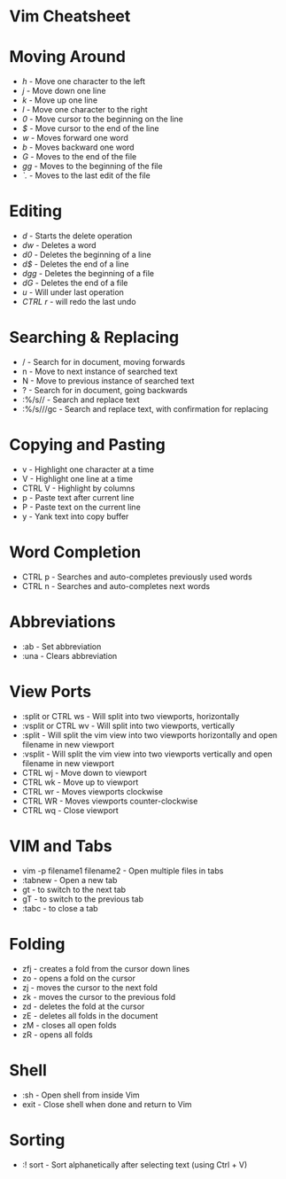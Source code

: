 # Vim Cheatsheet

# Moving Around
- *h* - Move one character to the left
- *j* - Move down one line
- *k* - Move up one line
- *l* - Move one character to the right
- *0* - Move cursor to the beginning on the line
- *$* - Move cursor to the end of the line
- *w* - Moves forward one word
- *b* - Moves backward one word
- *G* - Moves to the end of the file
- *gg* - Moves to the beginning of the file
- *`.* - Moves to the last edit of the file

# Editing
- *d* - Starts the delete operation
- *dw* - Deletes a word
- *d0* - Deletes the beginning of a line
- *d$* - Deletes the end of a line
- *dgg* - Deletes the beginning of a file
- *dG* - Deletes the end of a file
- *u* - Will under last operation
- *CTRL r* - will redo the last undo

# Searching & Replacing
- /<text> - Search for <text> in document, moving forwards
- n - Move to next instance of searched text
- N - Move to previous instance of searched text
- ?<text> - Search for <text> in document, going backwards
- :%/s/<text>/<replacementtext> - Search and replace text
- :%/s/<text>/<replacementtext>/gc - Search and replace text, with confirmation for replacing

# Copying and Pasting
- v - Highlight one character at a time
- V - Highlight one line at a time
- CTRL V - Highlight by columns
- p - Paste text after current line
- P - Paste text on the current line
- y - Yank text into copy buffer

# Word Completion
- CTRL p - Searches and auto-completes previously used words
- CTRL n - Searches and auto-completes next words

# Abbreviations
- :ab <abbreviation> <abbreviated word> - Set abbreviation
- :una <abbreviation> - Clears abbreviation

# View Ports
- :split or CTRL ws - Will split into two viewports, horizontally
- :vsplit or CTRL wv - Will split into two viewports, vertically
- :split <filename> - Will split the vim view into two viewports horizontally and open filename in new viewport
- :vsplit <filename> - Will split the vim view into two viewports vertically and open filename in new viewport
- CTRL wj - Move down to viewport
- CTRL wk - Move up to viewport
- CTRL wr - Moves viewports clockwise
- CTRL WR - Moves viewports counter-clockwise
- CTRL wq - Close viewport

# VIM and Tabs
- vim -p filename1 filename2 - Open multiple files in tabs
- :tabnew - Open a new tab
- gt - to switch to the next tab
- gT - to switch to the previous tab
- :tabc - to close a tab

# Folding
- zf<n>j - creates a fold from the cursor down <n> lines
- zo - opens a fold on the cursor
- zj - moves the cursor to the next fold
- zk - moves the cursor to the previous fold
- zd - deletes the fold at the cursor
- zE - deletes all folds in the document
- zM - closes all open folds
- zR - opens all folds

# Shell
- :sh - Open shell from inside Vim
- exit - Close shell when done and return to Vim

# Sorting
- :! sort - Sort alphanetically after selecting text (using Ctrl + V)


